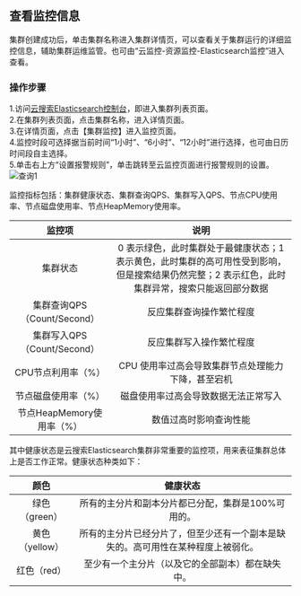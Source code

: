 ## 查看监控信息
集群创建成功后，单击集群名称进入集群详情页，可以查看关于集群运行的详细监控信息，辅助集群运维监管。也可由“云监控-资源监控-Elasticsearch监控”进入查看。</br>
### 操作步骤
1.访问[云搜索Elasticsearch控制台](https://es-console.jdcloud.com/clusters)，即进入集群列表页面。</br>
2.在集群列表页面，点击集群名称，进入详情页面。</br>
3.在详情页面，点击【集群监控】进入监控页面。</br>
4.监控时段可选择据当前时间“1小时”、“6小时”、“12小时”进行选择，也可由日历时间段自主选择。</br>
5.单击右上方“设置报警规则”，单击跳转至云监控页面进行报警规则的设置。</br>
![查询1](https://github.com/jdcloudcom/cn/blob/Elasticsearch/image/Internet-Middleware/JCS%20for%20Elasticsearch/监控ES.png)
 
监控指标包括：集群健康状态、集群查询QPS、集群写入QPS、节点CPU使用率、节点磁盘使用率、节点HeapMemory使用率。</br>

| 监控项	| 说明	|
|:--:|:--:|
| 集群状态 | 0 表示绿色，此时集群处于最健康状态；1 表示黄色，此时集群的高可用性受到影响，但是搜索结果仍然完整；2 表示红色，此时集群异常，搜索只能返回部分数据 |
| 集群查询QPS（Count/Second） 	| 反应集群查询操作繁忙程度 |
| 集群写入QPS（Count/Second） | 反应集群写入操作繁忙程度 |
| CPU节点利用率（%） | CPU 使用率过高会导致集群节点处理能力下降，甚至宕机 |
| 节点磁盘使用率（%） 	| 磁盘使用率过高会导致数据无法正常写入 |
| 节点HeapMemory使用率（%） |数值过高时影响查询性能 | 

其中健康状态是云搜索Elasticsearch集群非常重要的监控项，用来表征集群总体上是否工作正常。健康状态种类如下：</br>

|颜色 | 健康状态	|
|:--:|:--: |
| 绿色（green） | 所有的主分片和副本分片都已分配，集群是100%可用的。	|
| 黄色（yellow） | 所有的主分片已经分片了，但至少还有一个副本是缺失的。高可用性在某种程度上被弱化。	|
| 红色（red） | 至少有一个主分片（以及它的全部副本）都在缺失中。 |

